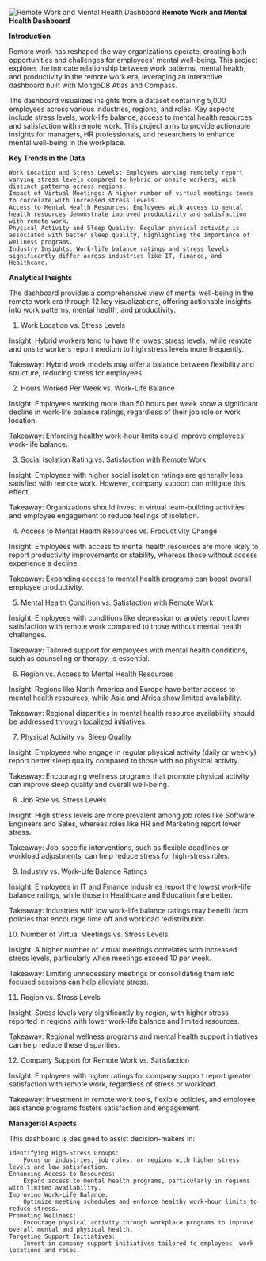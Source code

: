 ![Remote Work and Mental Health Dashboard](https://github.com/user-attachments/assets/43d2364f-2150-4ef2-8f3f-0d82708fddfb)
**Remote Work and Mental Health Dashboard**

**Introduction**

Remote work has reshaped the way organizations operate, creating both opportunities and challenges for employees' mental well-being. This project explores the intricate relationship between work patterns, mental health, and productivity in the remote work era, leveraging an interactive dashboard built with MongoDB Atlas and Compass.

The dashboard visualizes insights from a dataset containing 5,000 employees across various industries, regions, and roles. Key aspects include stress levels, work-life balance, access to mental health resources, and satisfaction with remote work. This project aims to provide actionable insights for managers, HR professionals, and researchers to enhance mental well-being in the workplace.

**Key Trends in the Data**

    Work Location and Stress Levels: Employees working remotely report varying stress levels compared to hybrid or onsite workers, with distinct patterns across regions.
    Impact of Virtual Meetings: A higher number of virtual meetings tends to correlate with increased stress levels.
    Access to Mental Health Resources: Employees with access to mental health resources demonstrate improved productivity and satisfaction with remote work.
    Physical Activity and Sleep Quality: Regular physical activity is associated with better sleep quality, highlighting the importance of wellness programs.
    Industry Insights: Work-life balance ratings and stress levels significantly differ across industries like IT, Finance, and Healthcare.

**Analytical Insights**

The dashboard provides a comprehensive view of mental well-being in the remote work era through 12 key visualizations, offering actionable insights into work patterns, mental health, and productivity:
1. Work Location vs. Stress Levels

Insight: Hybrid workers tend to have the lowest stress levels, while remote and onsite workers report medium to high stress levels more frequently.

Takeaway: Hybrid work models may offer a balance between flexibility and structure, reducing stress for employees.

2. Hours Worked Per Week vs. Work-Life Balance

Insight: Employees working more than 50 hours per week show a significant decline in work-life balance ratings, regardless of their job role or work location.

Takeaway: Enforcing healthy work-hour limits could improve employees' work-life balance.

3. Social Isolation Rating vs. Satisfaction with Remote Work

Insight: Employees with higher social isolation ratings are generally less satisfied with remote work. However, company support can mitigate this effect.

Takeaway: Organizations should invest in virtual team-building activities and employee engagement to reduce feelings of isolation.

4. Access to Mental Health Resources vs. Productivity Change

Insight: Employees with access to mental health resources are more likely to report productivity improvements or stability, whereas those without access experience a decline.

Takeaway: Expanding access to mental health programs can boost overall employee productivity.

5. Mental Health Condition vs. Satisfaction with Remote Work

Insight: Employees with conditions like depression or anxiety report lower satisfaction with remote work compared to those without mental health challenges.

Takeaway: Tailored support for employees with mental health conditions, such as counseling or therapy, is essential.

6. Region vs. Access to Mental Health Resources

Insight: Regions like North America and Europe have better access to mental health resources, while Asia and Africa show limited availability.

Takeaway: Regional disparities in mental health resource availability should be addressed through localized initiatives.

7. Physical Activity vs. Sleep Quality

Insight: Employees who engage in regular physical activity (daily or weekly) report better sleep quality compared to those with no physical activity.

Takeaway: Encouraging wellness programs that promote physical activity can improve sleep quality and overall well-being.

8. Job Role vs. Stress Levels

Insight: High stress levels are more prevalent among job roles like Software Engineers and Sales, whereas roles like HR and Marketing report lower stress.

Takeaway: Job-specific interventions, such as flexible deadlines or workload adjustments, can help reduce stress for high-stress roles.

9. Industry vs. Work-Life Balance Ratings

Insight: Employees in IT and Finance industries report the lowest work-life balance ratings, while those in Healthcare and Education fare better.

Takeaway: Industries with low work-life balance ratings may benefit from policies that encourage time off and workload redistribution.

10. Number of Virtual Meetings vs. Stress Levels

Insight: A higher number of virtual meetings correlates with increased stress levels, particularly when meetings exceed 10 per week.

Takeaway: Limiting unnecessary meetings or consolidating them into focused sessions can help alleviate stress.

11. Region vs. Stress Levels

Insight: Stress levels vary significantly by region, with higher stress reported in regions with lower work-life balance and limited resources.

Takeaway: Regional wellness programs and mental health support initiatives can help reduce these disparities.

12. Company Support for Remote Work vs. Satisfaction

Insight: Employees with higher ratings for company support report greater satisfaction with remote work, regardless of stress or workload.

Takeaway: Investment in remote work tools, flexible policies, and employee assistance programs fosters satisfaction and engagement.

**Managerial Aspects**

This dashboard is designed to assist decision-makers in:

    Identifying High-Stress Groups:
        Focus on industries, job roles, or regions with higher stress levels and low satisfaction.
    Enhancing Access to Resources:
        Expand access to mental health programs, particularly in regions with limited availability.
    Improving Work-Life Balance:
        Optimize meeting schedules and enforce healthy work-hour limits to reduce stress.
    Promoting Wellness:
        Encourage physical activity through workplace programs to improve overall mental and physical health.
    Targeting Support Initiatives:
        Invest in company support initiatives tailored to employees' work locations and roles.
